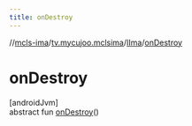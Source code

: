 ```yaml
---
title: onDestroy
---
```

//[mcls-ima](../../../index.html)/[tv.mycujoo.mclsima](../index.html)/[IIma](index.html)/[onDestroy](on-destroy.html)



# onDestroy



[androidJvm]\
abstract fun [onDestroy](on-destroy.html)()




